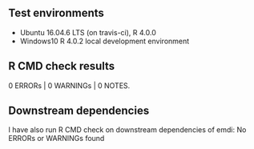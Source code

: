 ## Test environments
* Ubuntu 16.04.6 LTS (on travis-ci), R 4.0.0
* Windows10 R 4.0.2 local development environment

## R CMD check results

0 ERRORs | 0 WARNINGs | 0 NOTES. 

## Downstream dependencies

I have also run R CMD check on downstream dependencies of emdi:
No ERRORs or WARNINGs found

